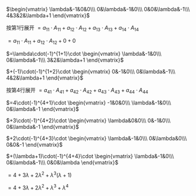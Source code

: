 $\begin{vmatrix}
\lambda&-1&0&0\\\ 
0&\lambda&-1&0\\\  
0&0&\lambda&-1\\\ 
4&3&2&\lambda+1
\end{vmatrix}$

按第1行展开
$=a_{11}\cdot A_{11}+a_{12}\cdot A_{12}
+a_{13}\cdot A_{13}+a_{14}\cdot A_{14}$

$=a_{11}\cdot A_{11}+a_{12}\cdot A_{12}+0+0$

$=\lambda\cdot(-1)^{1+1}\cdot
\begin{vmatrix}
\lambda&-1&0\\\  
0&\lambda&-1\\\ 
3&2&\lambda+1
\end{vmatrix}$

$+(-1)\cdot(-1)^{1+2}\cdot
\begin{vmatrix}
0&-1&0\\\  
0&\lambda&-1\\\ 
4&2&\lambda+1
\end{vmatrix}$

按第4行展开
$=a_{41}\cdot A_{41}+a_{42}\cdot A_{42}
+a_{43}\cdot A_{43}+a_{44}\cdot A_{44}$

$=4\cdot(-1)^{4+1}\cdot
\begin{vmatrix}
-1&0&0\\\ 
\lambda&-1&0\\\  
0&\lambda&-1
\end{vmatrix}$

$+3\cdot(-1)^{4+2}\cdot
\begin{vmatrix}
\lambda&0&0\\\ 
0&-1&0\\\  
0&\lambda&-1
\end{vmatrix}$

$+2\cdot(-1)^{4+3}\cdot
\begin{vmatrix}
\lambda&-1&0\\\ 
0&\lambda&0\\\  
0&0&-1
\end{vmatrix}$

$+(\lambda+1)\cdot(-1)^{4+4}\cdot
\begin{vmatrix}
\lambda&-1&0\\\ 
0&\lambda&-1\\\  
0&0&\lambda
\end{vmatrix}$

$=4+3\lambda+2\lambda^2
+\lambda^3(\lambda+1)$

$=4+3\lambda+2\lambda^2
+\lambda^3+\lambda^4$